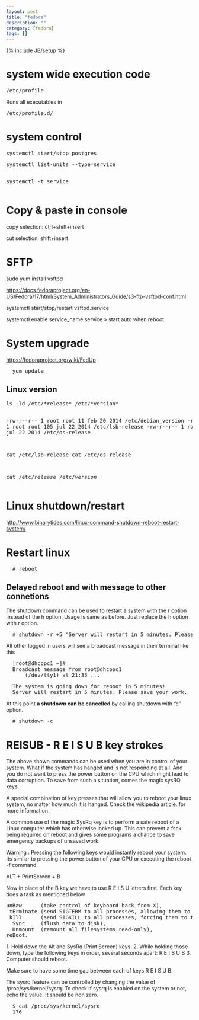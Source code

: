 ```yaml
---
layout: post
title: "fedora"
description: ""
category: [fedora]
tags: []
---
```

{% include JB/setup %}

<h1 class="sectionedit1" id="system_wide_execution_code">system wide execution code</h1>
<div class="level1">
<pre class="code">/etc/profile</pre>

<p>
Runs all executables in 
</p>
<pre class="code">/etc/profile.d/</pre>

</div>

<h1 class="sectionedit2" id="system_control">system control</h1>
<div class="level1">
<pre class="code">systemctl start/stop postgres</pre>
<pre class="code">systemctl list-units --type=service

systemctl -t service</pre>

</div>

<h1 class="sectionedit3" id="copy_paste_in_console">Copy &amp; paste in console</h1>
<div class="level1">

<p>
copy selection: ctrl+shift+insert
</p>

<p>
cut selection: shift+insert
</p>

</div>

<h1 class="sectionedit4" id="sftp">SFTP</h1>
<div class="level1">

<p>
sudo yum install vsftpd
</p>

<p>
<a href="https://docs.fedoraproject.org/en-US/Fedora/17/html/System_Administrators_Guide/s3-ftp-vsftpd-conf.html" class="urlextern" title="https://docs.fedoraproject.org/en-US/Fedora/17/html/System_Administrators_Guide/s3-ftp-vsftpd-conf.html"  rel="nofollow">https://docs.fedoraproject.org/en-US/Fedora/17/html/System_Administrators_Guide/s3-ftp-vsftpd-conf.html</a>
</p>

<p>
systemctl start/stop/restart vsftpd.service
</p>

<p>
systemctl enable service_name.service  » start auto when reboot
</p>

</div>

<h1 class="sectionedit5" id="system_upgrade">System upgrade</h1>
<div class="level1">

<p>
<a href="https://fedoraproject.org/wiki/FedUp" class="urlextern" title="https://fedoraproject.org/wiki/FedUp"  rel="nofollow">https://fedoraproject.org/wiki/FedUp</a>
</p>
<pre class="code">  yum update</pre>

</div>

<h2 class="sectionedit6" id="linux_version">Linux version</h2>
<div class="level2">
<pre class="code">ls -ld /etc/*release* /etc/*version*

-rw-r--r-- 1 root root  11 feb 20  2014 /etc/debian_version
-rw-r--r-- 1 root root 105 jul 22  2014 /etc/lsb-release
-rw-r--r-- 1 root root 249 jul 22  2014 /etc/os-release

cat /etc/lsb-release
cat /etc/os-release

cat /etc/*release* /etc/*version*
</pre>

</div>

<h1 class="sectionedit7" id="linux_shutdown_restart">Linux shutdown/restart</h1>
<div class="level1">

<p>
<a href="http://www.binarytides.com/linux-command-shutdown-reboot-restart-system/" class="urlextern" title="http://www.binarytides.com/linux-command-shutdown-reboot-restart-system/"  rel="nofollow">http://www.binarytides.com/linux-command-shutdown-reboot-restart-system/</a>
</p>

</div>

<h1 class="sectionedit8" id="restart_linux">Restart linux</h1>
<div class="level1">
<pre class="code">  # reboot</pre>

</div>

<h2 class="sectionedit9" id="delayed_reboot_and_with_message_to_other_connetions">Delayed reboot and with message to other connetions</h2>
<div class="level2">

<p>
The shutdown command can be used to restart a system with the r option instead of the h option. Usage is same as before. Just replace the h option with r option.
</p>
<pre class="code">  # shutdown -r +5 &quot;Server will restart in 5 minutes. Please save your work.&quot;</pre>

<p>
All other logged in users will see a broadcast message in their terminal like this
</p>
<pre class="code">  [root@dhcppc1 ~]# 
  Broadcast message from root@dhcppc1
      (/dev/tty1) at 21:35 ...</pre>
<pre class="code">  The system is going down for reboot in 5 minutes!
  Server will restart in 5 minutes. Please save your work.</pre>

<p>
At this point <strong>a shutdown can be cancelled</strong> by calling shutdown with “c” option.
</p>
<pre class="code">  # shutdown -c</pre>

</div>

<h1 class="sectionedit10" id="reisub_-_r_e_i_s_u_b_key_strokes">REISUB - R E I S U B key strokes</h1>
<div class="level1">

<p>
The above shown commands can be used when you are in control of your system. What if the system has hanged and is not responding at all. And you do not want to press the power button on the CPU which might lead to data corruption. To save from such a situation, comes the magic sysRQ keys.
</p>

<p>
A special combination of key presses that will allow you to reboot your linux system, no matter how much it is hanged. Check the wikipedia article. for more information.
</p>

<p>
A common use of the magic SysRq key is to perform a safe reboot of a Linux computer which has otherwise locked up. This can prevent a fsck being required on reboot and gives some programs a chance to save emergency backups of unsaved work.
</p>

<p>
Warning : Pressing the following keys would instantly reboot your system. Its similar to pressing the power button of your CPU or executing the reboot -f command.
</p>

<p>
ALT + PrintScreen + B
</p>

<p>
Now in place of the B key we have to use R E I S U letters first. Each key does a task as mentioned below
</p>
<pre class="code">unRaw      (take control of keyboard back from X),
 tErminate (send SIGTERM to all processes, allowing them to terminate gracefully),
 kIll      (send SIGKILL to all processes, forcing them to terminate immediately),
  Sync     (flush data to disk),
  Unmount  (remount all filesystems read-only),
reBoot.</pre>

<p>
1. Hold down the Alt and SysRq (Print Screen) keys.
2. While holding those down, type the following keys in order, several seconds apart: R E I S U B
3. Computer should reboot.
</p>

<p>
Make sure to have some time gap between each of keys R E I S U B.
</p>

<p>
The sysrq feature can be controlled by changing the value of /proc/sys/kernel/sysrq. To check if sysrq is enabled on the system or not, echo the value. It should be non zero.
</p>
<pre class="code">  $ cat /proc/sys/kernel/sysrq
  176</pre>

</div>